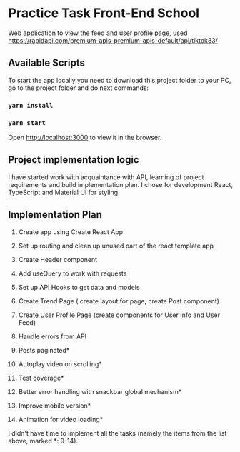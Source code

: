 # Practice Task Front-End School

Web application to view the feed and user profile page, used https://rapidapi.com/premium-apis-premium-apis-default/api/tiktok33/

## Available Scripts

To start the app locally you need to download this project folder to your PC, go to the project folder and do next commands:
### `yarn install`
### `yarn start`

Open [http://localhost:3000](http://localhost:3000) to view it in the browser.

## Project implementation logic

I have started work with acquaintance with API, learning of project requirements and build implementation plan. I chose for development React, TypeScript and Material UI for styling.

## Implementation Plan

1. Create app using Create React App
2. Set up routing and clean up unused part of the react template app
3. Create Header component
4. Add useQuery to work with requests
5. Set up API Hooks to get data and models
6. Create Trend Page ( create layout for page, create Post component)
7. Create User Profile Page (create components for User Info and User Feed)
8. Handle errors from API

9. Posts paginated*
10. Autoplay video on scrolling*
11. Test coverage*
12. Better error handling with snackbar global mechanism*
13. Improve mobile version*
14. Animation for video loading*

I didn't have time to implement all the tasks (namely the items from the list above, marked *: 9-14).
